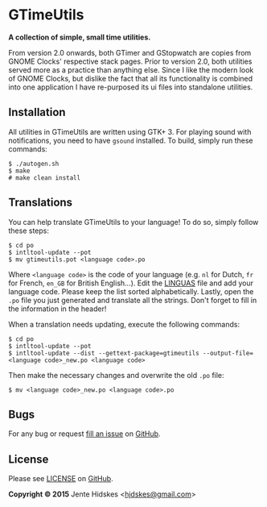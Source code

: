 GTimeUtils
=========

**A collection of simple, small time utilities.**

From version 2.0 onwards, both GTimer and GStopwatch are copies from GNOME Clocks' respective stack
pages. Prior to version 2.0, both utilities served more as a practice than anything else. Since I
like the modern look of GNOME Clocks, but dislike the fact that all its functionality is combined
into one application I have re-purposed its ui files into standalone utilities.

Installation
------------

All utilities in GTimeUtils are written using GTK+ 3. For playing sound with notifications, you
need to have `gsound` installed. To build, simply run these commands:

	$ ./autogen.sh
	$ make
	# make clean install

Translations
------------

You can help translate GTimeUtils to your language! To do so, simply follow these steps:

	$ cd po
	$ intltool-update --pot
	$ mv gtimeutils.pot <language code>.po

Where `<language code>` is the code of your language (e.g. `nl` for Dutch, `fr` for French, `en_GB` for British English...).
Edit the [LINGUAS](https://github.com/Unia/gtimeutils/blob/master/po/LINGUAS) file and add your language code. Please keep the list sorted alphabetically.
Lastly, open the `.po` file you just generated and translate all the strings. Don't forget to fill in the information in the header!

When a translation needs updating, execute the following commands:

	$ cd po
	$ intltool-update --pot
	$ intltool-update --dist --gettext-package=gtimeutils --output-file=<language code>_new.po <language code>

Then make the necessary changes and overwrite the old `.po` file:

	$ mv <language code>_new.po <language code>.po

Bugs
----

For any bug or request [fill an issue](https://github.com/Unia/gtimeutils/issues) on [GitHub][github].

License
-------

Please see [LICENSE](https://github.com/Unia/gtimeutils/blob/master/LICENSE) on [GitHub][github].

**Copyright © 2015** Jente Hidskes &lt;hjdskes@gmail.com&gt;

  [github]: https://github.com/Unia/gtimeutils

